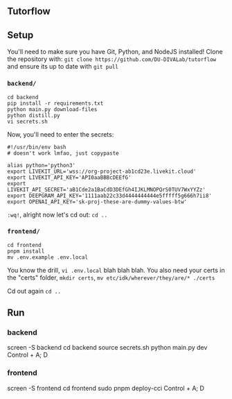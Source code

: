 ## Tutorflow

## Setup

You'll need to make sure you have Git, Python, and NodeJS installed! Clone the repository with: `git clone https://github.com/DU-DIVALab/tutorflow` and ensure its up to date with `git pull`

### `backend/`

```
cd backend
pip install -r requirements.txt
python main.py download-files
python distill.py
vi secrets.sh
```
Now, you'll need to enter the secrets:

```
#!/usr/bin/env bash
# doesn't work lmfao, just copypaste

alias python='python3'
export LIVEKIT_URL='wss://org-project-ab1cd23e.livekit.cloud'   
export LIVEKIT_API_KEY='API0aaBBBcDEEfG' 
export LIVEKIT_API_SECRET='aB1Cde2a1BaCdD3DEfGh4IJKLMNOPQrS0TUV7WxYYZz'
export DEEPGRAM_API_KEY='1111aab22c33d4444444444e5fffff5g666h7ii8'
export OPENAI_API_KEY='sk-proj-these-are-dummy-values-btw'
```

`:wq!`, alright now let's cd out: `cd ..`

### `frontend/`

```
cd frontend
pnpm install
mv .env.example .env.local
```

You know the drill, `vi .env.local` blah blah blah. You also need your certs in the "certs" folder, `mkdir certs`, `mv etc/idk/wherever/they/are/* ./certs`


Cd out again `cd ..`

## Run

### backend
screen -S backend
cd backend
source secrets.sh
python main.py dev
Control + A; D


### frontend
screen -S frontend
cd frontend
sudo pnpm deploy-cci
Control + A; D
